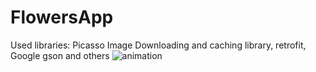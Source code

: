 # FlowersApp
Used libraries: Picasso Image Downloading and caching library, retrofit, Google gson and others
![animation](https://user-images.githubusercontent.com/20156577/30773315-261e0808-a077-11e7-9afb-f80bd5275b6d.gif)
